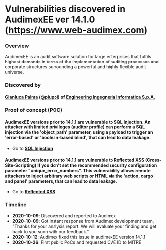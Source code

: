 # Vulnerabilities discovered in AudimexEE ver 14.1.0 (https://www.web-audimex.com)

### Overview
AudimexEE is an audit software solution for large enterprises that fulfils highest demands in terms of the implementation of auditing processes and corporate structures surrounding a powerful and highly flexible audit universe.

### Discovered by
#### [Gianluca Palma](https://www.linkedin.com/in/piuppi/) ([@piuppi](https://twitter.com/piuppi)) of [Engineering Ingegneria Informatica S.p.A.](https://www.eng.it)
 
### Proof of concept (POC)

#### AudimexEE versions prior to 14.1.1 are vulnerable to SQL Injection. An attacker with limited privileges (auditor profile) can perform a SQL injection via the 'object_path' parameter, using a payload to trigger an 'error-based' or 'boolean-based blind', that can lead to data leakage.

- Go to **[SQL Injection](SQLInjection.md)**

#### AudimexEE versions prior to 14.1.1 are vulnerable to Reflected XSS (Cross-Site-Scripting) if you don't set the recommended security configuration parameter "unique_error_numbers". This vulnerability allows remote attackers to inject arbitrary web scripts or HTML via the 'action, cargo and panel' parameters, that can lead to data leakage.

- Go to **[Reflected XSS](Reflected-XSS.md)**

### Timeline
- **2020-10-09**: Discovered and reported to Audimex
- **2020-10-09**: Got instant response from Audimex development team, "Thanks for your analysis report. We will evaluate your finding and get back to you soon with our feedback."
- **2020-10-12**: Audimex fixed this issue in audimexEE version 14.1.1
- **2020-10-26**: First public PoCs and requested CVE ID to MITRE
